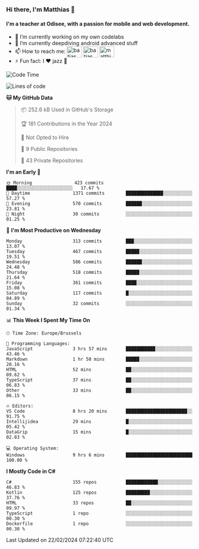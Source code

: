 ### Hi there, I'm Matthias 👋

#### I'm a teacher at Odisee, with a passion for mobile and web development.

- 🔭 I’m currently working on my own codelabs
- 🌱 I’m currently deepdiving android advanced stuff
- 📫 How to reach me: <a href="https://dev.to/batjas" target="_blank"><img align="center" src="https://raw.githubusercontent.com/rahuldkjain/github-profile-readme-generator/master/src/images/icons/Social/devto.svg" alt="batjas" height="30" width="40" /></a>
<a href="https://twitter.com/batjas" target="_blank"><img align="center" src="https://raw.githubusercontent.com/rahuldkjain/github-profile-readme-generator/master/src/images/icons/Social/twitter.svg" alt="batjas" height="30" width="40" /></a>
<a href="https://linkedin.com/in/matthiasdruwé" target="_blank"><img align="center" src="https://raw.githubusercontent.com/rahuldkjain/github-profile-readme-generator/master/src/images/icons/Social/linked-in-alt.svg" alt="matthiasdruwé" height="30" width="40" /></a>
- ⚡ Fun fact: I ❤ jazz 🎷


<!--START_SECTION:waka-->
![Code Time](http://img.shields.io/badge/Code%20Time-1%2C083%20hrs%2029%20mins-blue)

![Lines of code](https://img.shields.io/badge/From%20Hello%20World%20I%27ve%20Written-2.6%20million%20lines%20of%20code-blue)

**🐱 My GitHub Data** 

> 📦 252.6 kB Used in GitHub's Storage 
 > 
> 🏆 181 Contributions in the Year 2024
 > 
> 🚫 Not Opted to Hire
 > 
> 📜 9 Public Repositories 
 > 
> 🔑 43 Private Repositories 
 > 
**I'm an Early 🐤** 

```text
🌞 Morning                423 commits         ████░░░░░░░░░░░░░░░░░░░░░   17.67 % 
🌆 Daytime                1371 commits        ██████████████░░░░░░░░░░░   57.27 % 
🌃 Evening                570 commits         ██████░░░░░░░░░░░░░░░░░░░   23.81 % 
🌙 Night                  30 commits          ░░░░░░░░░░░░░░░░░░░░░░░░░   01.25 % 
```
📅 **I'm Most Productive on Wednesday** 

```text
Monday                   313 commits         ███░░░░░░░░░░░░░░░░░░░░░░   13.07 % 
Tuesday                  467 commits         █████░░░░░░░░░░░░░░░░░░░░   19.51 % 
Wednesday                586 commits         ██████░░░░░░░░░░░░░░░░░░░   24.48 % 
Thursday                 518 commits         █████░░░░░░░░░░░░░░░░░░░░   21.64 % 
Friday                   361 commits         ████░░░░░░░░░░░░░░░░░░░░░   15.08 % 
Saturday                 117 commits         █░░░░░░░░░░░░░░░░░░░░░░░░   04.89 % 
Sunday                   32 commits          ░░░░░░░░░░░░░░░░░░░░░░░░░   01.34 % 
```


📊 **This Week I Spent My Time On** 

```text
🕑︎ Time Zone: Europe/Brussels

💬 Programming Languages: 
JavaScript               3 hrs 57 mins       ███████████░░░░░░░░░░░░░░   43.46 % 
Markdown                 1 hr 50 mins        █████░░░░░░░░░░░░░░░░░░░░   20.16 % 
HTML                     52 mins             ██░░░░░░░░░░░░░░░░░░░░░░░   09.62 % 
TypeScript               37 mins             ██░░░░░░░░░░░░░░░░░░░░░░░   06.83 % 
Other                    33 mins             ██░░░░░░░░░░░░░░░░░░░░░░░   06.15 % 

🔥 Editors: 
VS Code                  8 hrs 20 mins       ███████████████████████░░   91.75 % 
Intellijidea             29 mins             █░░░░░░░░░░░░░░░░░░░░░░░░   05.42 % 
DataGrip                 15 mins             █░░░░░░░░░░░░░░░░░░░░░░░░   02.83 % 

💻 Operating System: 
Windows                  9 hrs 6 mins        █████████████████████████   100.00 % 
```

**I Mostly Code in C#** 

```text
C#                       155 repos           ████████████░░░░░░░░░░░░░   46.83 % 
Kotlin                   125 repos           █████████░░░░░░░░░░░░░░░░   37.76 % 
HTML                     33 repos            ██░░░░░░░░░░░░░░░░░░░░░░░   09.97 % 
TypeScript               1 repo              ░░░░░░░░░░░░░░░░░░░░░░░░░   00.30 % 
Dockerfile               1 repo              ░░░░░░░░░░░░░░░░░░░░░░░░░   00.30 % 
```




 Last Updated on 22/02/2024 07:22:40 UTC
<!--END_SECTION:waka-->
